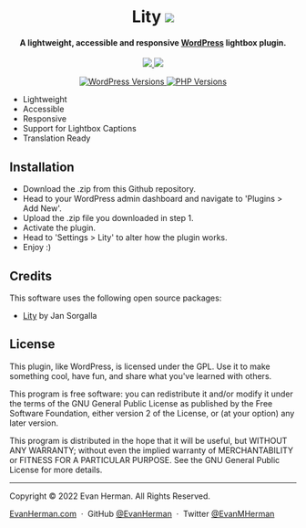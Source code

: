 <h1 align="center">Lity
	<a href="https://github.com/EvanHerman/Lity/releases/latest/">
		<img src="https://img.shields.io/static/v1?lityVersion=&message=v1.0.0&label=&color=999&style=flat-square">
	</a>
</h1>

<h4 align="center">A lightweight, accessible and responsive <a href="https://wordpress.org" target="_blank">WordPress</a> lightbox plugin.</h4>

<p align="center">
	<a href="https://github.com/EvanHerman/lity/actions/workflows/phpunit.yml" target="_blank">
		<img src="https://github.com/EvanHerman/Lity/actions/workflows/phpunit.yml/badge.svg">
	</a>
	<a href="https://github.com/EvanHerman/lity/actions/workflows/wpcs.yml" target="_blank">
		<img src="https://github.com/EvanHerman/Lity/actions/workflows/wpcs.yml/badge.svg">
	</a>
</p>

<p align="center">
	<a href="https://wordpress.org/" target="_blank">
		<img src="https://img.shields.io/static/v1?label=&message=5.0+-+6.0&color=blue&style=flat-square&logo=wordpress&logoColor=white" alt="WordPress Versions">
	</a>
	<a href="https://www.php.net/" target="_blank">
		<img src="https://img.shields.io/static/v1?label=&message=5.6+-+8.0&color=777bb4&style=flat-square&logo=php&logoColor=white" alt="PHP Versions">
	</a>
</p>

- Lightweight
- Accessible
- Responsive
- Support for Lightbox Captions
- Translation Ready

## Installation
- Download the .zip from this Github repository.
- Head to your WordPress admin dashboard and navigate to 'Plugins > Add New'.
- Upload the .zip file you downloaded in step 1.
- Activate the plugin.
- Head to 'Settings > Lity' to alter how the plugin works.
- Enjoy :)

## Credits

This software uses the following open source packages:

- [Lity](https://sorgalla.com/lity/) by Jan Sorgalla

## License

This plugin, like WordPress, is licensed under the GPL. Use it to make something cool, have fun, and share what you've learned with others.

This program is free software: you can redistribute it and/or modify it under the terms of the GNU General Public License as published by the Free Software Foundation, either version 2 of the License, or (at your option) any later version.

This program is distributed in the hope that it will be useful, but WITHOUT ANY WARRANTY; without even the implied warranty of MERCHANTABILITY or FITNESS FOR A PARTICULAR PURPOSE. See the GNU General Public License for more details.

---

Copyright © 2022 Evan Herman. All Rights Reserved.

[EvanHerman.com](https://www.evan-herman.com) &nbsp;&middot;&nbsp;
GitHub [@EvanHerman](https://github.com/EvanHerman) &nbsp;&middot;&nbsp;
Twitter [@EvanMHerman](https://twitter.com/EvanMHerman)
